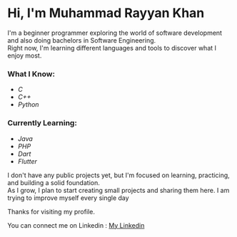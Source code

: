 # Hi, I'm Muhammad Rayyan Khan

I'm a beginner programmer exploring the world of software development and also doing bachelors in Software Engineering.  
Right now, I'm learning different languages and tools to discover what I enjoy most. 

### What I Know:
- _C_
- _C++_
- _Python_

### Currently Learning:
- _Java_
- _PHP_
- _Dart_
- _Flutter_

I don't have any public projects yet, but I'm focused on learning, practicing, and building a solid foundation.  
As I grow, I plan to start creating small projects and sharing them here. I am trying to improve myself every single day

Thanks for visiting my profile.

You can connect me on Linkedin : [My Linkedin](https://www.linkedin.com/in/iamrayyan001/)
